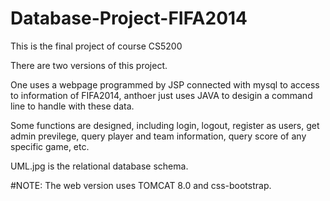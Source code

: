 # Database-Project-FIFA2014

This is the final project of course CS5200

There are two versions of this project. 

One uses a webpage programmed by JSP connected with mysql to access to information of FIFA2014, anthoer just uses JAVA to desigin a command line to handle with these data. 

Some functions are designed, including login, logout,
register as users, get admin previlege, query player and team information, query score of any specific game, etc.

UML.jpg is the relational database schema.

#NOTE: The web version uses TOMCAT 8.0 and css-bootstrap.
